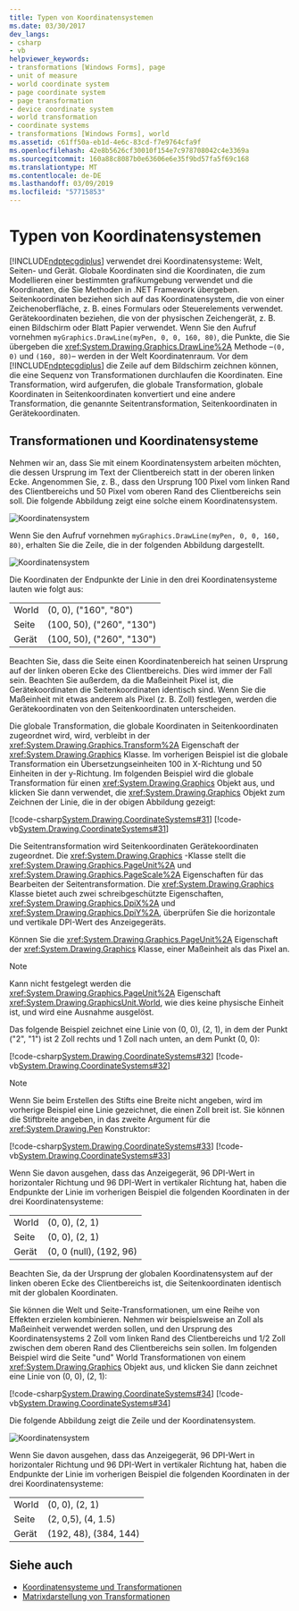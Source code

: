 ```yaml
---
title: Typen von Koordinatensystemen
ms.date: 03/30/2017
dev_langs:
- csharp
- vb
helpviewer_keywords:
- transformations [Windows Forms], page
- unit of measure
- world coordinate system
- page coordinate system
- page transformation
- device coordinate system
- world transformation
- coordinate systems
- transformations [Windows Forms], world
ms.assetid: c61ff50a-eb1d-4e6c-83cd-f7e9764cfa9f
ms.openlocfilehash: 42e8b5626cf30010f154e7c978708042c4e3369a
ms.sourcegitcommit: 160a88c8087b0e63606e6e35f9bd57fa5f69c168
ms.translationtype: MT
ms.contentlocale: de-DE
ms.lasthandoff: 03/09/2019
ms.locfileid: "57715853"
---
```

# <a name="types-of-coordinate-systems"></a>Typen von Koordinatensystemen
[!INCLUDE[ndptecgdiplus](../../../../includes/ndptecgdiplus-md.md)] verwendet drei Koordinatensysteme: Welt, Seiten- und Gerät. Globale Koordinaten sind die Koordinaten, die zum Modellieren einer bestimmten grafikumgebung verwendet und die Koordinaten, die Sie Methoden in .NET Framework übergeben. Seitenkoordinaten beziehen sich auf das Koordinatensystem, die von einer Zeichenoberfläche, z. B. eines Formulars oder Steuerelements verwendet. Gerätekoordinaten beziehen, die von der physischen Zeichengerät, z. B. einen Bildschirm oder Blatt Papier verwendet. Wenn Sie den Aufruf vornehmen `myGraphics.DrawLine(myPen, 0, 0, 160, 80)`, die Punkte, die Sie übergeben die <xref:System.Drawing.Graphics.DrawLine%2A> Methode –`(0, 0)` und `(160, 80)`– werden in der Welt Koordinatenraum. Vor dem [!INCLUDE[ndptecgdiplus](../../../../includes/ndptecgdiplus-md.md)] die Zeile auf dem Bildschirm zeichnen können, die eine Sequenz von Transformationen durchlaufen die Koordinaten. Eine Transformation, wird aufgerufen, die globale Transformation, globale Koordinaten in Seitenkoordinaten konvertiert und eine andere Transformation, die genannte Seitentransformation, Seitenkoordinaten in Gerätekoordinaten.  
  
## <a name="transforms-and-coordinate-systems"></a>Transformationen und Koordinatensysteme  
 Nehmen wir an, dass Sie mit einem Koordinatensystem arbeiten möchten, die dessen Ursprung im Text der Clientbereich statt in der oberen linken Ecke. Angenommen Sie, z. B., dass den Ursprung 100 Pixel vom linken Rand des Clientbereichs und 50 Pixel vom oberen Rand des Clientbereichs sein soll. Die folgende Abbildung zeigt eine solche einem Koordinatensystem.  
  
 ![Koordinatensystem](./media/aboutgdip05-art01.gif "AboutGdip05_art01")  
  
 Wenn Sie den Aufruf vornehmen `myGraphics.DrawLine(myPen, 0, 0, 160, 80)`, erhalten Sie die Zeile, die in der folgenden Abbildung dargestellt.  
  
 ![Koordinatensystem](./media/aboutgdip05-art02.gif "AboutGdip05_art02")  
  
 Die Koordinaten der Endpunkte der Linie in den drei Koordinatensysteme lauten wie folgt aus:  
  
|||  
|-|-|  
|World|(0, 0), ("160", "80")|  
|Seite|(100, 50), ("260", "130")|  
|Gerät|(100, 50), ("260", "130")|  
  
 Beachten Sie, dass die Seite einen Koordinatenbereich hat seinen Ursprung auf der linken oberen Ecke des Clientbereichs. Dies wird immer der Fall sein. Beachten Sie außerdem, da die Maßeinheit Pixel ist, die Gerätekoordinaten die Seitenkoordinaten identisch sind. Wenn Sie die Maßeinheit mit etwas anderem als Pixel (z. B. Zoll) festlegen, werden die Gerätekoordinaten von den Seitenkoordinaten unterscheiden.  
  
 Die globale Transformation, die globale Koordinaten in Seitenkoordinaten zugeordnet wird, wird, verbleibt in der <xref:System.Drawing.Graphics.Transform%2A> Eigenschaft der <xref:System.Drawing.Graphics> Klasse. Im vorherigen Beispiel ist die globale Transformation ein Übersetzungseinheiten 100 in X-Richtung und 50 Einheiten in der y-Richtung. Im folgenden Beispiel wird die globale Transformation für einen <xref:System.Drawing.Graphics> Objekt aus, und klicken Sie dann verwendet, die <xref:System.Drawing.Graphics> Objekt zum Zeichnen der Linie, die in der obigen Abbildung gezeigt:  
  
 [!code-csharp[System.Drawing.CoordinateSystems#31](~/samples/snippets/csharp/VS_Snippets_Winforms/System.Drawing.CoordinateSystems/CS/Class1.cs#31)]
 [!code-vb[System.Drawing.CoordinateSystems#31](~/samples/snippets/visualbasic/VS_Snippets_Winforms/System.Drawing.CoordinateSystems/VB/Class1.vb#31)]  
  
 Die Seitentransformation wird Seitenkoordinaten Gerätekoordinaten zugeordnet. Die <xref:System.Drawing.Graphics> -Klasse stellt die <xref:System.Drawing.Graphics.PageUnit%2A> und <xref:System.Drawing.Graphics.PageScale%2A> Eigenschaften für das Bearbeiten der Seitentransformation. Die <xref:System.Drawing.Graphics> Klasse bietet auch zwei schreibgeschützte Eigenschaften, <xref:System.Drawing.Graphics.DpiX%2A> und <xref:System.Drawing.Graphics.DpiY%2A>, überprüfen Sie die horizontale und vertikale DPI-Wert des Anzeigegeräts.  
  
 Können Sie die <xref:System.Drawing.Graphics.PageUnit%2A> Eigenschaft der <xref:System.Drawing.Graphics> Klasse, einer Maßeinheit als das Pixel an.  
  
> [!NOTE]
>  Kann nicht festgelegt werden die <xref:System.Drawing.Graphics.PageUnit%2A> Eigenschaft <xref:System.Drawing.GraphicsUnit.World>, wie dies keine physische Einheit ist, und wird eine Ausnahme ausgelöst.  
  
 Das folgende Beispiel zeichnet eine Linie von (0, 0), (2, 1), in dem der Punkt ("2", "1") ist 2 Zoll rechts und 1 Zoll nach unten, an dem Punkt (0, 0):  
  
 [!code-csharp[System.Drawing.CoordinateSystems#32](~/samples/snippets/csharp/VS_Snippets_Winforms/System.Drawing.CoordinateSystems/CS/Class1.cs#32)]
 [!code-vb[System.Drawing.CoordinateSystems#32](~/samples/snippets/visualbasic/VS_Snippets_Winforms/System.Drawing.CoordinateSystems/VB/Class1.vb#32)]  
  
> [!NOTE]
>  Wenn Sie beim Erstellen des Stifts eine Breite nicht angeben, wird im vorherige Beispiel eine Linie gezeichnet, die einen Zoll breit ist. Sie können die Stiftbreite angeben, in das zweite Argument für die <xref:System.Drawing.Pen> Konstruktor:  
  
 [!code-csharp[System.Drawing.CoordinateSystems#33](~/samples/snippets/csharp/VS_Snippets_Winforms/System.Drawing.CoordinateSystems/CS/Class1.cs#33)]
 [!code-vb[System.Drawing.CoordinateSystems#33](~/samples/snippets/visualbasic/VS_Snippets_Winforms/System.Drawing.CoordinateSystems/VB/Class1.vb#33)]  
  
 Wenn Sie davon ausgehen, dass das Anzeigegerät, 96 DPI-Wert in horizontaler Richtung und 96 DPI-Wert in vertikaler Richtung hat, haben die Endpunkte der Linie im vorherigen Beispiel die folgenden Koordinaten in der drei Koordinatensysteme:  
  
|||  
|-|-|  
|World|(0, 0), (2, 1)|  
|Seite|(0, 0), (2, 1)|  
|Gerät|(0, 0 (null), (192, 96)|  
  
 Beachten Sie, da der Ursprung der globalen Koordinatensystem auf der linken oberen Ecke des Clientbereichs ist, die Seitenkoordinaten identisch mit der globalen Koordinaten.  
  
 Sie können die Welt und Seite-Transformationen, um eine Reihe von Effekten erzielen kombinieren. Nehmen wir beispielsweise an Zoll als Maßeinheit verwendet werden sollen, und den Ursprung des Koordinatensystems 2 Zoll vom linken Rand des Clientbereichs und 1/2 Zoll zwischen dem oberen Rand des Clientbereichs sein sollen. Im folgenden Beispiel wird die Seite "und" World Transformationen von einem <xref:System.Drawing.Graphics> Objekt aus, und klicken Sie dann zeichnet eine Linie von (0, 0), (2, 1):  
  
 [!code-csharp[System.Drawing.CoordinateSystems#34](~/samples/snippets/csharp/VS_Snippets_Winforms/System.Drawing.CoordinateSystems/CS/Class1.cs#34)]
 [!code-vb[System.Drawing.CoordinateSystems#34](~/samples/snippets/visualbasic/VS_Snippets_Winforms/System.Drawing.CoordinateSystems/VB/Class1.vb#34)]  
  
 Die folgende Abbildung zeigt die Zeile und der Koordinatensystem.  
  
 ![Koordinatensystem](./media/aboutgdip05-art03.gif "AboutGdip05_art03")  
  
 Wenn Sie davon ausgehen, dass das Anzeigegerät, 96 DPI-Wert in horizontaler Richtung und 96 DPI-Wert in vertikaler Richtung hat, haben die Endpunkte der Linie im vorherigen Beispiel die folgenden Koordinaten in der drei Koordinatensysteme:  
  
|||  
|-|-|  
|World|(0, 0), (2, 1)|  
|Seite|(2, 0,5), (4, 1.5)|  
|Gerät|(192, 48), (384, 144)|  
  
## <a name="see-also"></a>Siehe auch
- [Koordinatensysteme und Transformationen](coordinate-systems-and-transformations.md)
- [Matrixdarstellung von Transformationen](matrix-representation-of-transformations.md)
